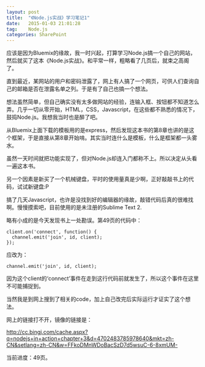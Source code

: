 ```yaml
---
layout: post
title:  "《Node.js实战》学习笔记1"
date:   2015-01-03 21:01:28
tag:    Node.js
categories: SharePoint
---
```

应该是因为Bluemix的缘故，我一时兴起，打算学习Node.js搞一个自己的网站，然后就买了这本《Node.js实战》。和平常一样，粗略看了几页后，就束之高阁了。

直到最近，某网站的用户和密码泄露了，网上有人搞了一个网页，可供人们查询自己的邮箱是否在泄露名单之列。于是有了自己也搞一个想法。

想法虽然简单，但自己确实没有太多做网站的经验，连输入框、按钮都不知道怎么弄。几乎一切从零开始，HTML，CSS，Javascript，在这些都不熟悉的情况下，鼓捣Node.js。我想我当时也是醉了吧。

从Bluemix上面下载的模板用的是express，然后发现这本书的第8章也讲的是这个框架，于是直接从第8章开始啃。其实当时连什么是模板，什么是框架都一头雾水。

虽然一天时间就把功能实现了，但对Node.js却连入门都称不上。所以决定从头看一遍这本书。

另一个因素是新买了一个机械键盘，平时的使用量真是少啊，正好敲敲书上的代码，试试新键盘:P

搞了几天Javascript，也许是没找到好的编辑器的缘故，敲错代码后真的很难找啊。慢慢摸索吧，目前使用的是未注册的Sublime Text 2.

略有小成的是今天发现书上一处勘误。第49页的代码中：

    client.on('connect', function() {
      channel.emit('join', id, client);
    });

应改为：

    channel.emit('join', id, client);

因为这个client的‘connect’事件在走到这行代码前就发生了，所以这个事件在这里不可能捕捉到。

当然我是到网上搜到了相关的code，加上自己改完后实际运行才证实了这个想法。

网上的链接打不开，镜像的链接是：

http://cc.bingj.com/cache.aspx?q=nodejs+in+action+chapter+3&d=4702483785978640&mkt=zh-CN&setlang=zh-CN&w=FFkoDMnWDoBacSzD7d5wsuC-6-8xmUM-

当前进度：49页。
